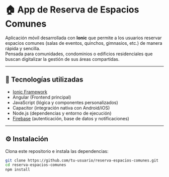 # 🏠 App de Reserva de Espacios Comunes

Aplicación móvil desarrollada con **Ionic** que permite a los usuarios reservar espacios comunes (salas de eventos, quinchos, gimnasios, etc.) de manera rápida y sencilla.  
Pensada para comunidades, condominios o edificios residenciales que buscan digitalizar la gestión de sus áreas compartidas.

---

## 🚀 Tecnologías utilizadas
- [Ionic Framework](https://ionicframework.com/)  
- Angular (Frontend principal)  
- JavaScript (lógica y componentes personalizados)  
- Capacitor (integración nativa con Android/iOS)  
- Node.js (dependencias y entorno de ejecución)  
- [Firebase](https://firebase.google.com/) (autenticación, base de datos y notificaciones)  

---

## ⚙️ Instalación

Clona este repositorio e instala las dependencias:

```bash
git clone https://github.com/tu-usuario/reserva-espacios-comunes.git
cd reserva-espacios-comunes
npm install
